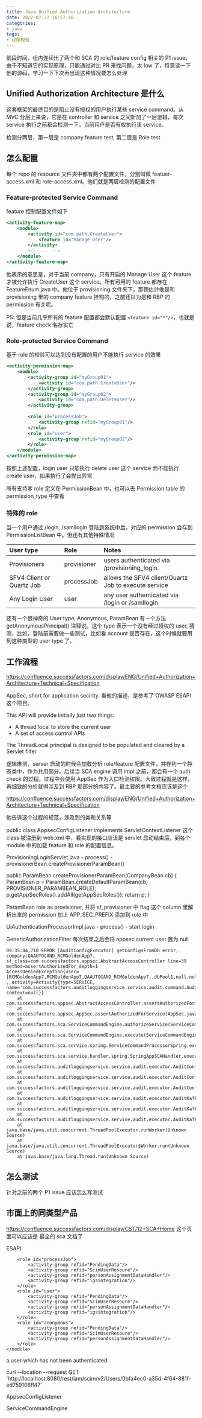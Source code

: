 ```yaml
---
title: Java Unified Authorization Architecture
date: 2022-07-27 16:57:48
categories:
- java
tags:
- 权限校验
---
```


前段时间，组内连续出了两个和 SCA 的 role/feature config 相关的 P1 issue，由于不知道它的实现原理，只能通过对比 PR 来找问题，太 low 了，特意读一下他的源码，学习一下下次再出现这种情况要怎么处理

## Unified Authorization Architecture 是什么

这套框架的最终目的是阻止没有授权的用户执行某些 service command。从 MVC 分层上来说，它是在 controller 和 service 之间新加了一层逻辑，每次 service 执行之前都会检测一下，当前用户是否有权执行该 service。

检测分两层，第一层是 company feature test, 第二层是 Role test

## 怎么配置

每个 repo 的 resource 文件夹中都有两个配置文件，分别叫做 featuer-access.xml 和 role-access.xml。他们就是两层检测的配置文件

### Feature-protected Service Command

feature 控制配置文件如下

```xml
<activity-feature-map>
    <module>
        <activity id="com.path.CreateUser">
            <feature id="Manage User"/>
        </activity>
        <!-- ... -->
    </module>
</activity-feature-map>
```

他表示的意思是，对于当前 company，只有开启的 Manage User 这个 feature 才被允许执行 CreateUser 这个 service。所有可用的 feature 都存在 FeatureEnum.java 中。他位于 provisioning 文件夹下，那我估计他是和 provisioning 里的 company feature 挂钩的，之前还以为是和 RBP 的 permission 有关呢。

PS: 但是当前几乎所有的 feature 配置都会默认配置 `<feature id="*"/>`，也就是说，feature check 名存实亡

### Role-protected Service Command

基于 role 的校验可以达到没有配置的用户不能执行 service 的效果

```xml
<activity-permission-map>
    <module>
        <activity-group id="myGroup01">
            <activity id="com.path.CreateUser"/>
        </activity-group>
        <activity-group id="myGroup02">
            <activity id="com.path.DeleteUser"/>
        </activity-group>
    
        <role id="processJob">
            <activity-group refid="myGroup01"/>
        </role>
        <role id="user">
            <activity-group refid="myGroup02"/>
        </role>
    </module>
</activity-permission-map>
```

按照上述配置，login user 只能执行 delete user 这个 service 而不能执行 create user，如果执行了会抛出异常

所有支持爹 role 定义在 PermissionBean 中，也可以去 Permission table 的 permission_type 中查看

### 特殊的 role 

当一个用户通过 /login, /samllogin 登陆到系统中后，对应的 permission 会存到 PermissionListBean 中。但还有其他特殊情况

| User type                 | Role        | Notes                                                |
| :------------------------ | :---------- | :--------------------------------------------------- |
| Provisioners              | provisioner | users authenticated via /provisioning_login.         |
| SFV4 Client or Quartz Job | processJob  | allows the SFV4 client/Quartz Job to execute service |
| Any Login User            | user        | any user authenticated via /login or /samllogin      |

还有一个很神奇的 User type, Anonymous, ParamBean 有一个方法 getAnonymousPrincipal() 注释说，这个 type 表示一个没有经过授权的 user, 猜测，比如，登陆前需要做一些测试，比如看  account 是否存在，这个时候就要用到这种类型的 user type 了。

## 工作流程

https://confluence.successfactors.com/display/ENG/Unified+Authorization+Architecture+Technical+Specification

AppSec, short for application secirity. 看他的描述，是参考了 OWASP ESAPI 这个项目。

This API will provide initially just two things:

* A thread local to store the current user
* A set of access control APIs

The ThreadLocal principal is designed to be populated and cleared by a Servlet filter

逻辑推测，server 启动的时候会加载分析 role/feature 配置文件，并存到一个静态类中，作为共用部分。后续当 SCA engine 调用 impl 之前，都会有一个 auth check 的过程。过程中会使用 AppSec 作为入口检测权限。大致过程就是这样，再细致的分析就得涉及到 RBP 那部分的内容了。最主要的参考文档应该是这个

https://confluence.successfactors.com/display/ENG/Unified+Authorization+Architecture+Technical+Specification

他告诉这个过程的规范，涉及到的类和关系等

public class AppsecConfigListener implements ServletContextListener 这个 class 被注册到 web.xml 中，看实现的接口应该是 servlet 启动结束后，到各个 module 中的加载 feature 和 role 的配置信息。

ProvisioningLoginServlet.java - process() - provisionerBean.createProvisionerParamBean()

  public ParamBean createProvisionerParamBean(CompanyBean cb) {
	ParamBean p = ParamBean.createDefaultParamBean(cb, PROVISIONER_PARAMBEAN_ROLE);
	p.getAppSecRoles().addAll(getAppSecRoles());
	return p;
  }

ParamBean role as provisioner, 并将 sf_provisioner 中 flag 这个 column 里解析出来的 permission 加上 APP_SEC_PREFIX 添加到 role 中

UiAuthenticationProcessorImpl.java - process() - start login

GenericAuthorizationFilter 每次结束之后会将 appsec current user 置为 null


```log
09:35:44,710 ERROR [AuditConfigExecutor] getConfigsFromDb error, company:QAAUTOCAND_RCMGoldenApp7.
sf_class=com.successfactors.appsec.AbstractAccessController line=39 method=assertAuthorizedFor depth=1 
AccessDeniedException{user=[RCMGoldenApp7,RCMGoldenApp7,QAAUTOCAND_RCMGoldenApp7.,dbPool1,null,null,en_US] , activity=Activity{type=SERVICE, name='com.successfactors.auditloggingservice.service.audit.command.AuditConfigQueryCmd', context=null}}
	at com.successfactors.appsec.AbstractAccessController.assertAuthorizedFor(AbstractAccessController.java:39)
	at com.successfactors.appsec.AppSec.assertAuthorizedForService(AppSec.java:231)
	at com.successfactors.sca.ServiceCommandEngine.authorizeService(ServiceCommandEngine.java:312)
	at com.successfactors.sca.ServiceCommandEngine.execute(ServiceCommandEngine.java:238)
	at com.successfactors.sca.service.spring.ServiceCommandProcessorSpring.execute(ServiceCommandProcessorSpring.java:451)
	at com.successfactors.sca.service.handler.spring.SpringAppSCAHandler.execute(SpringAppSCAHandler.java:36)
	at com.successfactors.auditloggingservice.service.audit.executor.AuditConfigExecutor.getConfigsFromDb(AuditConfigExecutor.java:85)
	at com.successfactors.auditloggingservice.service.audit.executor.AuditConfigExecutor.getConfigValue(AuditConfigExecutor.java:55)
	at com.successfactors.auditloggingservice.service.audit.executor.AuditConfigExecutor.getConfigValue(AuditConfigExecutor.java:49)
	at com.successfactors.auditloggingservice.service.audit.executor.AuditKafkaSaveExecutor.needSave(AuditKafkaSaveExecutor.java:118)
	at com.successfactors.auditloggingservice.service.audit.executor.AuditKafkaSaveExecutor.update(AuditKafkaSaveExecutor.java:80)
	at com.successfactors.auditloggingservice.service.audit.executor.AuditKafkaSaveExecutor.lambda$0(AuditKafkaSaveExecutor.java:69)
	at java.base/java.util.concurrent.ThreadPoolExecutor.runWorker(Unknown Source)
	at java.base/java.util.concurrent.ThreadPoolExecutor$Worker.run(Unknown Source)
	at java.base/java.lang.Thread.run(Unknown Source)
```


## 怎么测试

针对之前的两个 P1 issue 应该怎么写测试

## 市面上的同类型产品


https://confluence.successfactors.com/display/CST/12+SCA+Home 这个页面可以应该是 最全的 sca 文档了

ESAPI

<feature id="Generic Objects"/>
<activity-feature-map>
    <module>
        <activity id="com.successfactors.identityprofile.scimv2.service.pendingdata.SavePendingData">
            <feature id="*"/>
        </activity>
        <activity id="com.successfactors.identityprofile.scimv2.service.pendingdata.RemovePendingData">
            <feature id="*"/>
        </activity>
        <activity id="com.successfactors.identityprofile.scimv2.domainevent.incoming.personassignment.sca.ProcessPersonCreate">
            <feature id="*"/>
        </activity>
        <activity id="com.successfactors.identityprofile.scimv2.domainevent.incoming.personassignment.sca.SyncPersonDataAndClearPendingData">
            <feature id="*"/>
        </activity>
        <activity id="com.successfactors.identityprofile.scimv2.service.pendingdata.FindScimPendingDataEntityByAttributeNameAndValue">
            <feature id="*"/>
        </activity>
        <activity id="com.successfactors.identityprofile.scimv2.service.pendingdata.FindScimPendingDataEntitiesByUserResourceId">
            <feature id="*"/>
        </activity>
        <activity id="com.successfactors.identityprofile.scimv2.scimuserresource.sca.FindScimUserResourceByAccountId">
            <feature id="*"/>
        </activity>
        <activity id="com.successfactors.identityprofile.scimv2.scimuserresource.sca.FindScimUserResourceByPerPersonUuid">
            <feature id="*"/>
        </activity>
        <activity id="com.successfactors.identityprofile.scimv2.scimuserresource.sca.CreateScimUserResource">
            <feature id="*"/>
        </activity>
        <activity id="com.successfactors.identityprofile.scimv2.scimuserresource.sca.UpdateScimUserResource">
            <feature id="*"/>
        </activity>
        <activity id="com.successfactors.identityprofile.scimv2.scimuserresource.sca.DeleteScimUserResource">
            <feature id="*"/>
        </activity>
        <activity id="com.successfactors.identityprofile.scimv2.service.sca.SearchUserResourceV2">
            <feature id="*"/>
        </activity>
        <activity id="com.successfactors.identityprofile.scimv2.service.sca.CreateUserResourceV2">
            <feature id="*"/>
        </activity>
        <activity id="com.successfactors.identityprofile.scimv2.service.sca.UpdateUserResourceV2">
            <feature id="*"/>
        </activity>
        <activity id="com.successfactors.identityprofile.scimv2.service.sca.FindUserResourceV2ById">
            <feature id="*"/>
        </activity>
        <activity id="com.successfactors.identityprofile.scimv2.service.sca.DeleteUserResourceV2">
            <feature id="*"/>
        </activity>
        <activity id="com.successfactors.identityprofile.scimv2.scimuserresource.sca.ScimUserResourceMigration">
            <feature id="*"/>
        </activity>
        <activity id="com.successfactors.identityprofile.realtimeidentitysync.identityconfiguration.dbmigration.CreateIdentityRealTimeSyncIgsConfiguration">
            <feature id="*"/>
        </activity>
        <activity id="com.successfactors.identityprofile.technicaluser.service.sca.IPSRealTimeSyncTechnicalUserPermissions">
            <feature id="*"/>
        </activity>
    </module>
</activity-feature-map>


<activity-permission-map>
    <module>
        <activity-group id="PendingData">
            <activity id="com.successfactors.identityprofile.scimv2.service.pendingdata.SavePendingData"/>
            <activity id="com.successfactors.identityprofile.scimv2.service.pendingdata.RemovePendingData"/>
            <activity id="com.successfactors.identityprofile.scimv2.service.pendingdata.FindScimPendingDataEntityByAttributeNameAndValue"/>
            <activity id="com.successfactors.identityprofile.scimv2.service.pendingdata.FindScimPendingDataEntitiesByUserResourceId"/>
        </activity-group>
        <activity-group id="personAssignmentDataHandler">
            <activity id="com.successfactors.identityprofile.scimv2.domainevent.incoming.personassignment.sca.SyncPersonDataAndClearPendingData"/>
            <activity id="com.successfactors.identityprofile.scimv2.domainevent.incoming.personassignment.sca.ProcessPersonCreate" />
        </activity-group>
        <activity-group id="ScimUserResoure">
            <activity id="com.successfactors.identityprofile.scimv2.scimuserresource.sca.FindScimUserResourceByAccountId"/>
            <activity id="com.successfactors.identityprofile.scimv2.scimuserresource.sca.FindScimUserResourceByPerPersonUuid"/>
            <activity id="com.successfactors.identityprofile.scimv2.scimuserresource.sca.CreateScimUserResource"/>
            <activity id="com.successfactors.identityprofile.scimv2.scimuserresource.sca.UpdateScimUserResource"/>
            <activity id="com.successfactors.identityprofile.scimv2.scimuserresource.sca.DeleteScimUserResource"/>
            <activity id="com.successfactors.identityprofile.scimv2.service.sca.SearchUserResourceV2"/>
            <activity id="com.successfactors.identityprofile.scimv2.service.sca.CreateUserResourceV2"/>
            <activity id="com.successfactors.identityprofile.scimv2.service.sca.UpdateUserResourceV2"/>
            <activity id="com.successfactors.identityprofile.scimv2.service.sca.FindUserResourceV2ById"/>
            <activity id="com.successfactors.identityprofile.scimv2.service.sca.DeleteUserResourceV2"/>
            <activity id="com.successfactors.identityprofile.scimv2.scimuserresource.sca.ScimUserResourceMigration"/>
        </activity-group>
        <activity-group id="igsintegration">
            <activity id="com.successfactors.identityprofile.realtimeidentitysync.identityconfiguration.dbmigration.CreateIdentityRealTimeSyncIgsConfiguration"/>
            <activity id="com.successfactors.identityprofile.technicaluser.service.sca.IPSRealTimeSyncTechnicalUserPermissions"/>
        </activity-group>

        <role id="processJob">
            <activity-group refid="PendingData"/>
            <activity-group refid="ScimUserResoure"/>
            <activity-group refid="personAssignmentDataHandler"/>
            <activity-group refid="igsintegration"/>
        </role>
        <role id="user">
            <activity-group refid="PendingData"/>
            <activity-group refid="ScimUserResoure"/>
            <activity-group refid="personAssignmentDataHandler"/>
            <activity-group refid="igsintegration"/>
        </role>
        <role id="anonymous">
            <activity-group refid="PendingData"/>
            <activity-group refid="ScimUserResoure"/>
            <activity-group refid="personAssignmentDataHandler"/>
        </role>
    </module>
</activity-permission-map>


a user which has not been authenticated.

curl --location --request GET 'http://localhost:8080/rest/iam/scim/v2/Users/0bfa4ec0-a35d-4f64-881f-ed759108ff47'


AppsecConfigListener

ServiceCommandEngine

<activity-group refid="DynamicGroups"/>